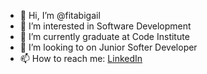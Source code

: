 - 👋 Hi, I’m @fitabigail
- 👀 I’m interested in Software Development
- 🌱 I’m currently graduate at Code Institute
- 💞️ I’m looking to  on Junior Softer Developer
- 📫 How to reach me: [LinkedIn](www.linkedin.com/in/gdinu)

<!---
fitabigail/fitabigail is a ✨ special ✨ repository because its `README.md` (this file) appears on your GitHub profile.
You can click the Preview link to take a look at your changes.
--->
